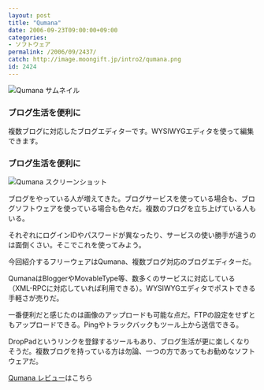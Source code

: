 ```yaml
---
layout: post
title: "Qumana"
date: 2006-09-23T09:00:00+09:00
categories:
- ソフトウェア
permalink: /2006/09/2437/
catch: http://image.moongift.jp/intro2/qumana.png
id: 2424
---
```

 ![Qumana サムネイル](http://image.moongift.jp/intro2/qumana.t.png "Qumana サムネイル")
  

### ブログ生活を便利に
  
複数ブログに対応したブログエディターです。WYSIWYGエディタを使って編集できます。  
<!--more-->  

### ブログ生活を便利に
  

![Qumana スクリーンショット](http://image.moongift.jp/intro2/qumana.png "Qumana スクリーンショット")

  

ブログをやっている人が増えてきた。ブログサービスを使っている場合も、ブログソフトウェアを使っている場合も色々だ。複数のブログを立ち上げている人もいる。

  

それぞれにログインIDやパスワードが異なったり、サービスの使い勝手が違うのは面倒くさい。そこでこれを使ってみよう。

  

今回紹介するフリーウェアはQumana、複数ブログ対応のブログエディターだ。

  

QumanaはBloggerやMovableType等、数多くのサービスに対応している（XML-RPCに対応していれば利用できる）。WYSIWYGエディタでポストできる手軽さが売りだ。

  

一番便利だと感じたのは画像のアップロードも可能な点だ。FTPの設定をせずともアップロードできる。Pingやトラックバックもツール上から送信できる。

  

DropPadというリンクを登録するツールもあり、ブログ生活が更に楽しくなりそうだ。複数ブログを持っている方は勿論、一つの方であってもお勧めなソフトウェアだ。

  

[Qumana レビュー](http://fw.moongift.jp/review/i-2438.html)はこちら

